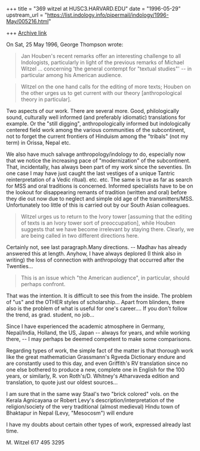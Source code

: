 +++
title = "369 witzel at HUSC3.HARVARD.EDU"
date = "1996-05-29"
upstream_url = "https://list.indology.info/pipermail/indology/1996-May/005216.html"

+++
[Archive link](https://list.indology.info/pipermail/indology/1996-May/005216.html)

On Sat, 25 May 1996, George Thompson wrote:

> Jan Houben's recent remarks offer an interesting challenge to all
> Indologists, particularly in light of the previous remarks of Michael
> Witzel ... concerning 'the general contempt for
> "textual studies"' -- in particular among his American audience. 

> Witzel on
> the one hand calls for the editing of more texts; Houben on the other urges
> us to get current with our theory [anthropological theory in particular].

Two aspects of our work. There are several more. Good, philologically sound,
culturally well informed (and preferably idiomatic) translations for
example. Or the "still digging", anthropologically informed but
indologically centered field work among the various communities of the 
subcontinent, not to forget the current frontiers of Hinduism
among the "tribals" (not my term) in Orissa, Nepal etc.

We also have much salvage anthropology/indology to do, especially now that
we notice the increasing pace of "modernization" of the subcontinent. 
That, incidentally, has always been part of my work since the seventies.
(In one case I may have just caught the last vestiges of a unique Tantric
reinterpretation of a Vedic ritual). etc. etc. The same is true as far as
search for MSS and oral traditions is concerned.  Informed specialists
have to be on the lookout for disappearing remants of tradition (written
and oral) before they die out now due to neglect and simple old age of the
transmitters/MSS. Unfortunately too little of this is carried out by our
South Asian colleagues. 

> Witzel urges us to return to the Ivory tower [assuming that the editing of
> texts is an Ivory tower sort of preoccupation], while Houben suggests that
> we have become irrelevant by staying there.  Clearly, we are being called
> in two different directions here.

Certainly not, see last paragraph.Many directions.  -- Madhav has already 
answered this at length.
Anyhow, I have always deplored (I think also in writing) the loss of 
connection with anthropology that occurred after the Twenties...

> This is an issue which "the American audience", in particular, should
> perhaps confront. 

That was the intention. It is difficult to see this from the inside.  The
problem of "us" and the OTHER styles of scholarship...
Apart from blinders, there also is the problem of what is useful for 
one's career.... If  you don't follow the trend, as grad. student, no 
job...

Since I have experienced the academic atmosphere in Germany, Nepal/India,
Holland, the US, Japan -- always for years, and while working there, -- I may
perhaps be deemed competent to make some comparisons. 

Regarding types of work, the simple fact of the matter is that thorough
work like the great mathematician Grassmann's Rgveda Dictionary endure and
are constantly used to this day, and even Griffith's RV translation since
no one else bothered to produce a new, complete one in English for the 100
years, or similarly, R. von Roth's/D. Whitney's Atharvaveda edition and 
translation, to quote just our oldest sources... 

I am sure that in the same way Staal's two "brick colored" vols. on the
Kerala Agnicayana or Robert Levy's description/interpretation of the
religion/society of the very traditional (almost medieval) Hindu town of 
Bhaktapur in Nepal (Levy, "Mesocosm") will endure

I have my doubts about certain other types of work, expressed already last 
time.

M. Witzel
617 495 3295




